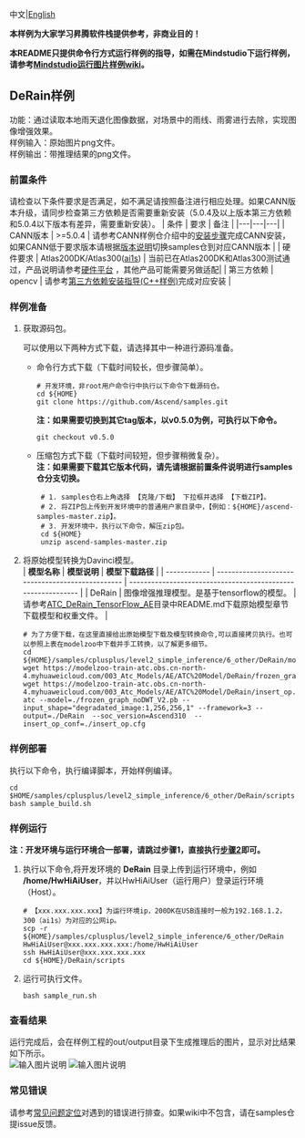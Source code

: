 中文|[English](README.md)

**本样例为大家学习昇腾软件栈提供参考，非商业目的！**

**本README只提供命令行方式运行样例的指导，如需在Mindstudio下运行样例，请参考[Mindstudio运行图片样例wiki](https://github.com/Ascend/samples/wikis/Mindstudio%E8%BF%90%E8%A1%8C%E5%9B%BE%E7%89%87%E6%A0%B7%E4%BE%8B?sort_id=3164874)。**

## DeRain样例
功能：通过读取本地雨天退化图像数据，对场景中的雨线、雨雾进行去除，实现图像增强效果。    
样例输入：原始图片png文件。    
样例输出：带推理结果的png文件。   

### 前置条件
请检查以下条件要求是否满足，如不满足请按照备注进行相应处理。如果CANN版本升级，请同步检查第三方依赖是否需要重新安装（5.0.4及以上版本第三方依赖和5.0.4以下版本有差异，需要重新安装）。
| 条件 | 要求 | 备注 |
|---|---|---|
| CANN版本 | >=5.0.4 | 请参考CANN样例仓介绍中的[安装步骤](https://github.com/Ascend/samples#%E5%AE%89%E8%A3%85)完成CANN安装，如果CANN低于要求版本请根据[版本说明](https://github.com/Ascend/samples/blob/master/README_CN.md#%E7%89%88%E6%9C%AC%E8%AF%B4%E6%98%8E)切换samples仓到对应CANN版本 |
| 硬件要求 | Atlas200DK/Atlas300([ai1s](https://support.huaweicloud.com/productdesc-ecs/ecs_01_0047.html#ecs_01_0047__section78423209366))  | 当前已在Atlas200DK和Atlas300测试通过，产品说明请参考[硬件平台](https://ascend.huawei.com/zh/#/hardware/product) ，其他产品可能需要另做适配|
| 第三方依赖 | opencv | 请参考[第三方依赖安装指导(C++样例)](../../../environment)完成对应安装 |

### 样例准备

1. 获取源码包。

   可以使用以下两种方式下载，请选择其中一种进行源码准备。   
    - 命令行方式下载（下载时间较长，但步骤简单）。
       ```    
       # 开发环境，非root用户命令行中执行以下命令下载源码仓。    
       cd ${HOME}     
       git clone https://github.com/Ascend/samples.git
       ```
       **注：如果需要切换到其它tag版本，以v0.5.0为例，可执行以下命令。**
       ```
       git checkout v0.5.0
       ```   
    - 压缩包方式下载（下载时间较短，但步骤稍微复杂）。   
       **注：如果需要下载其它版本代码，请先请根据前置条件说明进行samples仓分支切换。**   
       ``` 
        # 1. samples仓右上角选择 【克隆/下载】 下拉框并选择 【下载ZIP】。    
        # 2. 将ZIP包上传到开发环境中的普通用户家目录中，【例如：${HOME}/ascend-samples-master.zip】。     
        # 3. 开发环境中，执行以下命令，解压zip包。     
        cd ${HOME}    
        unzip ascend-samples-master.zip
        ```
2. 将原始模型转换为Davinci模型。   
   | **模型名称** | **模型说明**                                     | **模型下载路径**                                             |
   | ------------ | ------------------------------------------------ | ------------------------------------------------------------ |
   | DeRain       | 图像增强推理模型。是基于tensorflow的模型。 | 请参考[ATC_DeRain_TensorFlow_AE](https://github.com/Ascend/modelzoo/tree/master/contrib/TensorFlow/Research/cv/DeRain/ATC_DeRain_TensorFlow_AE)目录中README.md下载原始模型章节下载模型和权重文件。 |
   ```
   # 为了方便下载，在这里直接给出原始模型下载及模型转换命令,可以直接拷贝执行。也可以参照上表在modelzoo中下载并手工转换，以了解更多细节。     
   cd ${HOME}/samples/cplusplus/level2_simple_inference/6_other/DeRain/model     
   wget https://modelzoo-train-atc.obs.cn-north-4.myhuaweicloud.com/003_Atc_Models/AE/ATC%20Model/DeRain/frozen_graph_noDWT_V2.pb
   wget https://modelzoo-train-atc.obs.cn-north-4.myhuaweicloud.com/003_Atc_Models/AE/ATC%20Model/DeRain/insert_op.cfg
   atc --model=./frozen_graph_noDWT_V2.pb --input_shape="degradated_image:1,256,256,1" --framework=3 --output=./DeRain  --soc_version=Ascend310  --insert_op_conf=./insert_op.cfg
   ```
### 样例部署
执行以下命令，执行编译脚本，开始样例编译。     
```
cd $HOME/samples/cplusplus/level2_simple_inference/6_other/DeRain/scripts   
bash sample_build.sh
```
### 样例运行

**注：开发环境与运行环境合一部署，请跳过步骤1，直接执行[步骤2](#step_2)即可。**   

1. 执行以下命令,将开发环境的 **DeRain** 目录上传到运行环境中，例如 **/home/HwHiAiUser**，并以HwHiAiUser（运行用户）登录运行环境（Host）。
   ```
   # 【xxx.xxx.xxx.xxx】为运行环境ip，200DK在USB连接时一般为192.168.1.2，300（ai1s）为对应的公网ip。
   scp -r ${HOME}/samples/cplusplus/level2_simple_inference/6_other/DeRain HwHiAiUser@xxx.xxx.xxx.xxx:/home/HwHiAiUser
   ssh HwHiAiUser@xxx.xxx.xxx.xxx
   cd ${HOME}/DeRain/scripts   
   ```
2. <a name="step_2"></a>运行可执行文件。
   ```
   bash sample_run.sh
   ```
### 查看结果

运行完成后，会在样例工程的out/output目录下生成推理后的图片，显示对比结果如下所示。      
![输入图片说明](https://images.gitee.com/uploads/images/2021/1109/102709_abdc3a9e_5400693.png "屏幕截图.png")
![输入图片说明](https://images.gitee.com/uploads/images/2021/1109/102738_59ee192b_5400693.png "屏幕截图.png")

### 常见错误
请参考[常见问题定位](https://github.com/Ascend/samples/wikis/%E5%B8%B8%E8%A7%81%E9%97%AE%E9%A2%98%E5%AE%9A%E4%BD%8D/%E4%BB%8B%E7%BB%8D)对遇到的错误进行排查。如果wiki中不包含，请在samples仓提issue反馈。